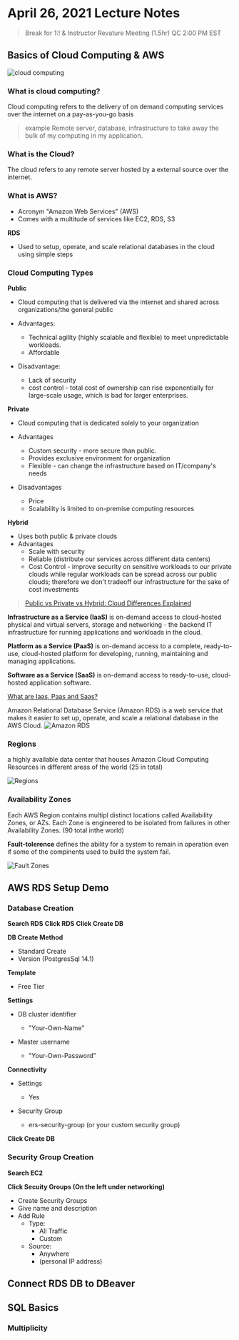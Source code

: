 # April 26, 2021 Lecture Notes
> Break for 1:! & Instructor Revature Meeting (1.5hr)
> QC 2:00 PM EST

## Basics of Cloud Computing & AWS

![cloud computing](./images/cloud_computing.png)

### What is cloud computing?
Cloud computing refers to the delivery of on demand computing services over the internet on.a pay-as-you-go basis
> example
> Remote server, database, infrastructure to take away the bulk of my computing in my application.

### What is the Cloud?
The cloud refers to any remote server hosted by a external source over the internet.

### What is AWS?
* Acronym "Amazon Web Services" (AWS)
* Comes with a multitude of services like EC2, RDS, S3

**RDS**
* Used to setup, operate, and scale relational databases in the cloud using simple steps

### Cloud Computing Types
**Public**

* Cloud computing that is delivered via the internet and shared across organizations/the general public

* Advantages:
	* Technical agility (highly scalable and flexible) to meet unpredictable workloads.
	* Affordable

* Disadvantage:
	* Lack of security
	* cost control - total cost of ownership can rise exponentially for large-scale usage, which is bad for larger enterprises.

**Private**

* Cloud computing that is dedicated solely to your organization

* Advantages
	* Custom security - more secure than public.
	* Provides exclusive environment for organization
	* Flexible - can change the infrastructure based on IT/company's needs

* Disadvantages
	*  Price
	*  Scalability is limited to on-premise computing resources

**Hybrid**

* Uses both public & private clouds
* Advantages
	* Scale with security
	* Reliable (distribute our services across different data centers)
	* Cost Control - improve security on sensitive workloads to our private clouds while regular workloads can be spread across our public clouds; therefore we don't tradeoff our infrastructure for the sake of cost investments

> [Public vs Private vs Hybrid: Cloud Differences Explained](https://www.bmc.com/blogs/public-private-hybrid-cloud/)

**Infrastructure as a Service (IaaS)** is on-demand access to cloud-hosted physical and virtual servers, storage and networking - the backend IT infrastructure for running applications and workloads in the cloud.

**Platform as a Service (PaaS)** is on-demand access to a complete, ready-to-use, cloud-hosted platform for developing, running, maintaining and managing applications.

**Software as a Service (SaaS)** is on-demand access to ready-to-use, cloud-hosted application software.

[What are Iaas, Paas and Saas?](https://www.ibm.com/cloud/learn/iaas-paas-saas)

Amazon Relational Database Service (Amazon RDS) is a web service that makes it easier to set up, operate, and scale a relational database in the AWS Cloud.
![Amazon RDS](./images/Amazon_RDS.png)

### Regions
a highly available data center that houses Amazon Cloud Computing Resources in different areas of the world (25 in total)

![Regions](./images/Regions.png)

### Availability Zones
Each AWS Region contains multipl distinct locations called Availability Zones, or AZs.
Each Zone is engineered to be isolated from failures in other Availability Zones. (90 total inthe world)

**Fault-tolerence** defines the ability for a system to remain in operation even if some of the compinents used to build the system fail.

![Fault Zones](./images/Zones.png)

## AWS RDS Setup Demo

### Database Creation

**Search RDS**
**Click RDS**
**Click Create DB**

**DB Create Method**

* Standard Create
* Version (PostgresSql 14.1)

**Template**

* Free Tier

**Settings**

* DB cluster identifier
	* "Your-Own-Name"  

* Master username
	*  "Your-Own-Password"

**Connectivity**

* Settings
	* Yes

* Security Group
	* ers-security-group (or your custom security group)

**Click Create DB**

### Security Group Creation

**Search EC2**

**Click Secuity Groups (On the left under networking)**

* Create Security Groups
* Give name and description
* Add Rule
	* Type: 
		* All Traffic
		* Custom
	* Source:
		* Anywhere
		* (personal IP address)

## Connect RDS DB to DBeaver

## SQL Basics

### Multiplicity


